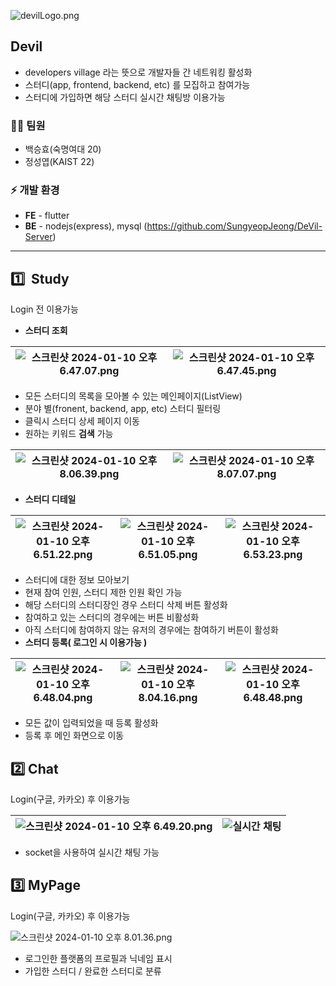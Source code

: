 ![devilLogo.png](https://github.com/SungyeopJeong/MadcampWeek2/assets/71690205/3316a660-cb89-43b0-a1c1-132eb68cf8ce)

## **Devil**

- developers village 라는 뜻으로 개발자들 간 네트워킹 활성화
- 스터디(app, frontend, backend, etc) 를 모집하고 참여가능
- 스터디에 가입하면 해당 스터디 실시간 채팅방 이용가능

### 🧑‍💻 팀원

- 백승효(숙명여대 20)
- 정성엽(KAIST 22)

### ⚡ 개발 환경

- **FE** - flutter
- **BE** - nodejs(express), mysql (https://github.com/SungyeopJeong/DeVil-Server)

---

## 1️⃣  Study

 Login 전 이용가능

- **스터디 조회**

![스크린샷 2024-01-10 오후 6.47.07.png](https://github.com/SungyeopJeong/MadcampWeek2/assets/71690205/8b495532-5c86-41cf-bc1e-57c2f64dc733) | ![스크린샷 2024-01-10 오후 6.47.45.png](https://github.com/SungyeopJeong/MadcampWeek2/assets/71690205/dcc3cab0-8dd6-4ea9-ac15-8da32dc3035e)
--- | --- 

- 모든 스터디의 목록을 모아볼 수 있는 메인페이지(ListView)
- 분야 별(fronent, backend, app, etc) 스터디 필터링
- 클릭시 스터디 상세 페이지 이동
- 원하는 키워드 **검색** 가능

![스크린샷 2024-01-10 오후 8.06.39.png](https://github.com/SungyeopJeong/MadcampWeek2/assets/71690205/12c77a57-e523-413a-b18f-bdf3e2ab5312) | ![스크린샷 2024-01-10 오후 8.07.07.png](https://github.com/SungyeopJeong/MadcampWeek2/assets/71690205/1f1e33fc-2c9b-4112-8462-0755802d4ead)
--- | ---

- **스터디 디테일**

![스크린샷 2024-01-10 오후 6.51.22.png](https://github.com/SungyeopJeong/MadcampWeek2/assets/71690205/78f16ad1-eb9c-4587-8f08-0d4a4e40015f) | ![스크린샷 2024-01-10 오후 6.51.05.png](https://github.com/SungyeopJeong/MadcampWeek2/assets/71690205/bb545cb9-a673-4a26-9d6b-695f7b0c13f6) | ![스크린샷 2024-01-10 오후 6.53.23.png](https://github.com/SungyeopJeong/MadcampWeek2/assets/71690205/c020a82b-74d1-4a59-a275-c2574dc4d0fc)
--- | --- | ---

- 스터디에 대한 정보 모아보기
- 현재 참여 인원, 스터디 제한 인원 확인 가능
- 해당 스터디의 스터디장인 경우 스터디 삭제 버튼 활성화
- 참여하고 있는 스터디의 경우에는 버튼 비활성화
- 아직 스터디에 참여하지 않는 유저의 경우에는 참여하기 버튼이 활성화
- **스터디 등록( 로그인 시 이용가능 )**

![스크린샷 2024-01-10 오후 6.48.04.png](https://github.com/SungyeopJeong/MadcampWeek2/assets/71690205/2b16ab55-c7b4-45b3-b59f-72b72450e043) | ![스크린샷 2024-01-10 오후 8.04.16.png](https://github.com/SungyeopJeong/MadcampWeek2/assets/71690205/b3443689-d989-4096-acf7-c8562adc7de5) | ![스크린샷 2024-01-10 오후 6.48.48.png](https://github.com/SungyeopJeong/MadcampWeek2/assets/71690205/4fb07c8c-4f6d-4592-9efd-a39e37787587)
--- | --- | ---

- 모든 값이 입력되었을 때 등록 활성화
- 등록 후 메인 화면으로 이동

## 2️⃣ Chat

Login(구글, 카카오) 후 이용가능

![스크린샷 2024-01-10 오후 6.49.20.png](https://github.com/SungyeopJeong/MadcampWeek2/assets/71690205/d13b741a-eea0-4315-aa87-00bec77847cf) | ![실시간 채팅](https://github.com/SungyeopJeong/MadcampWeek2/assets/71690205/fd90da9c-7222-448f-bd83-33a86d05c355)
--- | ---

- socket을 사용하여 실시간 채팅 가능

## 3️⃣ MyPage

Login(구글, 카카오) 후 이용가능

![스크린샷 2024-01-10 오후 8.01.36.png](https://github.com/SungyeopJeong/MadcampWeek2/assets/71690205/129d0b11-feed-4390-b805-c630ee637e44)

- 로그인한 플랫폼의 프로필과 닉네임 표시
- 가입한 스터디 / 완료한 스터디로 분류
